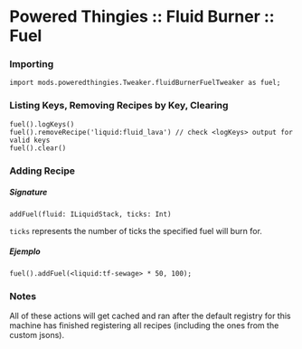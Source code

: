 # Powered Thingies :: Fluid Burner :: Fuel

### Importing

```zenscript
import mods.poweredthingies.Tweaker.fluidBurnerFuelTweaker as fuel;
```

### Listing Keys, Removing Recipes by Key, Clearing

```zenscript
fuel().logKeys()
fuel().removeRecipe('liquid:fluid_lava') // check <logKeys> output for valid keys
fuel().clear()
```

### Adding Recipe

##### Signature

```zenscript
addFuel(fluid: ILiquidStack, ticks: Int)
```

`ticks` represents the number of ticks the specified fuel will burn for.

##### Ejemplo 

```zenscript
fuel().addFuel(<liquid:tf-sewage> * 50, 100);
```

### Notes

All of these actions will get cached and ran after the default registry for this machine has finished registering all recipes (including the ones from the custom jsons).